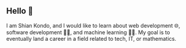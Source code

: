 ## Hello 👋

I am Shian Kondo, and I would like to learn about web development 🌐, software development 👨‍💻, and machine learning 🤖🧠. My goal is to eventually land a career in a field related to tech, IT, or mathematics.
